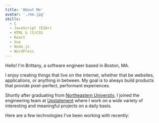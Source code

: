 ```yaml
---
title: 'About Me'
avatar: './me.jpg'
skills:
  - C
  - JavaScript (ES6+)
  - HTML & (S)CSS
  - React
  - Vue
  - Node.js
  - WordPress
---
```


Hello! I'm Brittany, a software engineer based in Boston, MA.

I enjoy creating things that live on the internet, whether that be websites, applications, or anything in between. My goal is to always build products that provide pixel-perfect, performant experiences.

Shortly after graduating from [Northeastern University](https://www.ccis.northeastern.edu/), I joined the engineering team at [Upstatement](https://www.upstatement.com/) where I work on a wide variety of interesting and meaningful projects on a daily basis.

Here are a few technologies I've been working with recently:
